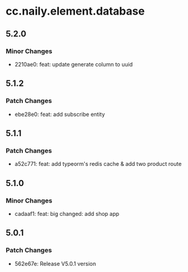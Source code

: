 # cc.naily.element.database

## 5.2.0

### Minor Changes

-   2210ae0: feat: update generate column to uuid

## 5.1.2

### Patch Changes

-   ebe28e0: feat: add subscribe entity

## 5.1.1

### Patch Changes

-   a52c771: feat: add typeorm's redis cache & add two product route

## 5.1.0

### Minor Changes

-   cadaaf1: feat: big changed: add shop app

## 5.0.1

### Patch Changes

-   562e67e: Release V5.0.1 version

